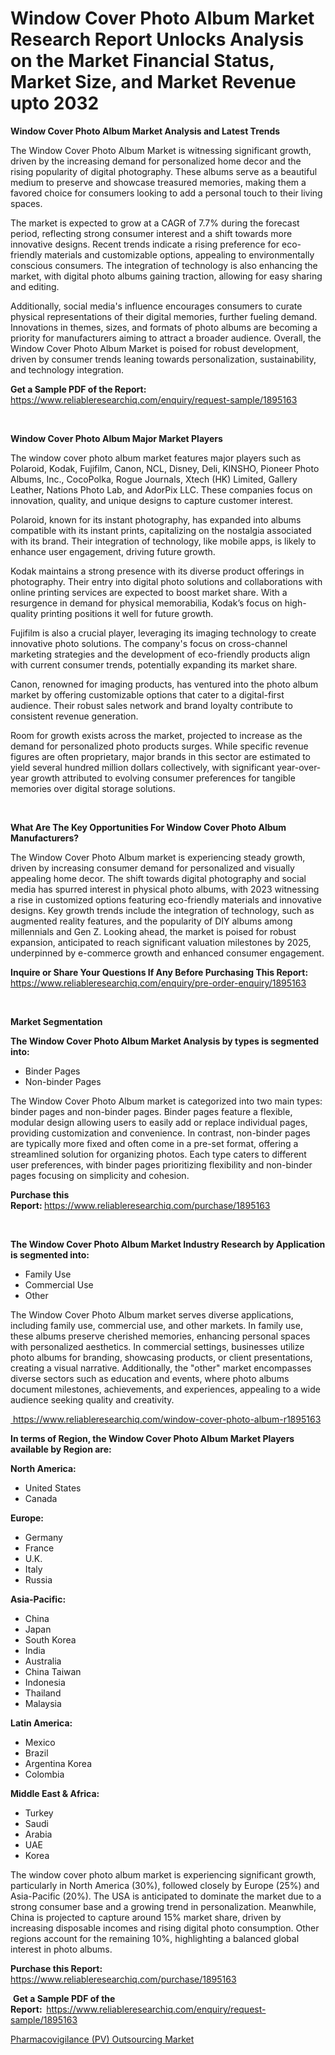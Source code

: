 <p><h1>Window Cover Photo Album Market Research Report Unlocks Analysis on the Market Financial Status, Market Size, and Market Revenue upto 2032</h1></p><p><strong>Window Cover Photo Album Market Analysis and Latest Trends</strong></p>
<p><p>The Window Cover Photo Album Market is witnessing significant growth, driven by the increasing demand for personalized home decor and the rising popularity of digital photography. These albums serve as a beautiful medium to preserve and showcase treasured memories, making them a favored choice for consumers looking to add a personal touch to their living spaces. </p><p>The market is expected to grow at a CAGR of 7.7% during the forecast period, reflecting strong consumer interest and a shift towards more innovative designs. Recent trends indicate a rising preference for eco-friendly materials and customizable options, appealing to environmentally conscious consumers. The integration of technology is also enhancing the market, with digital photo albums gaining traction, allowing for easy sharing and editing.</p><p>Additionally, social media's influence encourages consumers to curate physical representations of their digital memories, further fueling demand. Innovations in themes, sizes, and formats of photo albums are becoming a priority for manufacturers aiming to attract a broader audience. Overall, the Window Cover Photo Album Market is poised for robust development, driven by consumer trends leaning towards personalization, sustainability, and technology integration.</p></p>
<p><strong>Get a Sample PDF of the Report:&nbsp;</strong> <a href="https://www.reliableresearchiq.com/enquiry/request-sample/1895163?utm_campaign=3279&utm_medium=2&utm_source=Github&utm_content=ia&utm_term=28032025&utm_id=window-cover-photo-album">https://www.reliableresearchiq.com/enquiry/request-sample/1895163</a></p>
<p>&nbsp;</p>
<p><strong>Window Cover Photo Album Major Market Players</strong></p>
<p><p>The window cover photo album market features major players such as Polaroid, Kodak, Fujifilm, Canon, NCL, Disney, Deli, KINSHO, Pioneer Photo Albums, Inc., CocoPolka, Rogue Journals, Xtech (HK) Limited, Gallery Leather, Nations Photo Lab, and AdorPix LLC. These companies focus on innovation, quality, and unique designs to capture customer interest.</p><p>Polaroid, known for its instant photography, has expanded into albums compatible with its instant prints, capitalizing on the nostalgia associated with its brand. Their integration of technology, like mobile apps, is likely to enhance user engagement, driving future growth.</p><p>Kodak maintains a strong presence with its diverse product offerings in photography. Their entry into digital photo solutions and collaborations with online printing services are expected to boost market share. With a resurgence in demand for physical memorabilia, Kodak’s focus on high-quality printing positions it well for future growth.</p><p>Fujifilm is also a crucial player, leveraging its imaging technology to create innovative photo solutions. The company's focus on cross-channel marketing strategies and the development of eco-friendly products align with current consumer trends, potentially expanding its market share.</p><p>Canon, renowned for imaging products, has ventured into the photo album market by offering customizable options that cater to a digital-first audience. Their robust sales network and brand loyalty contribute to consistent revenue generation.</p><p>Room for growth exists across the market, projected to increase as the demand for personalized photo products surges. While specific revenue figures are often proprietary, major brands in this sector are estimated to yield several hundred million dollars collectively, with significant year-over-year growth attributed to evolving consumer preferences for tangible memories over digital storage solutions.</p></p>
<p>&nbsp;</p>
<p><strong>What Are The Key Opportunities For Window Cover Photo Album Manufacturers?</strong></p>
<p><p>The Window Cover Photo Album market is experiencing steady growth, driven by increasing consumer demand for personalized and visually appealing home decor. The shift towards digital photography and social media has spurred interest in physical photo albums, with 2023 witnessing a rise in customized options featuring eco-friendly materials and innovative designs. Key growth trends include the integration of technology, such as augmented reality features, and the popularity of DIY albums among millennials and Gen Z. Looking ahead, the market is poised for robust expansion, anticipated to reach significant valuation milestones by 2025, underpinned by e-commerce growth and enhanced consumer engagement.</p></p>
<p><strong>Inquire or Share Your Questions If Any Before Purchasing This Report:</strong> <a href="https://www.reliableresearchiq.com/enquiry/pre-order-enquiry/1895163?utm_campaign=3279&utm_medium=2&utm_source=Github&utm_content=ia&utm_term=28032025&utm_id=window-cover-photo-album">https://www.reliableresearchiq.com/enquiry/pre-order-enquiry/1895163</a></p>
<p>&nbsp;</p>
<p><strong>Market Segmentation</strong></p>
<p><strong>The Window Cover Photo Album Market Analysis by types is segmented into:</strong></p>
<p><ul><li>Binder Pages</li><li>Non-binder Pages</li></ul></p>
<p><p>The Window Cover Photo Album market is categorized into two main types: binder pages and non-binder pages. Binder pages feature a flexible, modular design allowing users to easily add or replace individual pages, providing customization and convenience. In contrast, non-binder pages are typically more fixed and often come in a pre-set format, offering a streamlined solution for organizing photos. Each type caters to different user preferences, with binder pages prioritizing flexibility and non-binder pages focusing on simplicity and cohesion.</p></p>
<p><strong>Purchase this Report:&nbsp;</strong><a href="https://www.reliableresearchiq.com/purchase/1895163?utm_campaign=3279&utm_medium=2&utm_source=Github&utm_content=ia&utm_term=28032025&utm_id=window-cover-photo-album">https://www.reliableresearchiq.com/purchase/1895163</a></p>
<p>&nbsp;</p>
<p><strong>The Window Cover Photo Album Market Industry Research by Application is segmented into:</strong></p>
<p><ul><li>Family Use</li><li>Commercial Use</li><li>Other</li></ul></p>
<p><p>The Window Cover Photo Album market serves diverse applications, including family use, commercial use, and other markets. In family use, these albums preserve cherished memories, enhancing personal spaces with personalized aesthetics. In commercial settings, businesses utilize photo albums for branding, showcasing products, or client presentations, creating a visual narrative. Additionally, the "other" market encompasses diverse sectors such as education and events, where photo albums document milestones, achievements, and experiences, appealing to a wide audience seeking quality and creativity.</p></p>
<p><a href="https://www.reliableresearchiq.com/window-cover-photo-album-r1895163?utm_campaign=3279&utm_medium=2&utm_source=Github&utm_content=ia&utm_term=28032025&utm_id=window-cover-photo-album">&nbsp;https://www.reliableresearchiq.com/window-cover-photo-album-r1895163</a></p>
<p><strong>In terms of Region, the Window Cover Photo Album Market Players available by Region are:</strong></p>
<p>
    <p> <strong> North America: </strong>
        <ul>
            <li>United States</li>
            <li>Canada</li>
        </ul>
        </p> 
    <p> <strong> Europe: </strong>
        <ul>
            <li>Germany</li>
            <li>France</li>
            <li>U.K.</li>
            <li>Italy</li>
            <li>Russia</li>
        </ul>
        </p> 
    <p> <strong> Asia-Pacific: </strong>
        <ul>
            <li>China</li>
            <li>Japan</li>
            <li>South Korea</li>
            <li>India</li>
            <li>Australia</li>
            <li>China Taiwan</li>
            <li>Indonesia</li>
            <li>Thailand</li>
            <li>Malaysia</li>
        </ul>
        </p> 
    <p> <strong> Latin America: </strong>
        <ul>
            <li>Mexico</li>
            <li>Brazil</li>
            <li>Argentina Korea</li>
            <li>Colombia</li>
        </ul>
        </p> 
    <p> <strong> Middle East & Africa: </strong>
        <ul>
            <li>Turkey</li>
            <li>Saudi</li>
            <li>Arabia</li>
            <li>UAE</li>
            <li>Korea</li>
        </ul>
    </p>
    </p>
<p><p>The window cover photo album market is experiencing significant growth, particularly in North America (30%), followed closely by Europe (25%) and Asia-Pacific (20%). The USA is anticipated to dominate the market due to a strong consumer base and a growing trend in personalization. Meanwhile, China is projected to capture around 15% market share, driven by increasing disposable incomes and rising digital photo consumption. Other regions account for the remaining 10%, highlighting a balanced global interest in photo albums.</p></p>
<p><strong>Purchase this Report: </strong><a href="https://www.reliableresearchiq.com/purchase/1895163?utm_campaign=3279&utm_medium=2&utm_source=Github&utm_content=ia&utm_term=28032025&utm_id=window-cover-photo-album">https://www.reliableresearchiq.com/purchase/1895163</a></p>
<p>&nbsp;<strong>Get a Sample PDF of the Report:&nbsp;&nbsp;</strong><a href="https://www.reliableresearchiq.com/enquiry/request-sample/1895163?utm_campaign=3279&utm_medium=2&utm_source=Github&utm_content=ia&utm_term=28032025&utm_id=window-cover-photo-album">https://www.reliableresearchiq.com/enquiry/request-sample/1895163</a></p>
<p><strong></strong></p>
<p><p><a href="https://github.com/felishtimoti/Market-Research-Report-List-1/blob/main/pharmacovigilance-pv-outsourcing-market.md?utm_campaign=3279&utm_medium=2&utm_source=Github&utm_content=ia&utm_term=28032025&utm_id=window-cover-photo-album">Pharmacovigilance (PV) Outsourcing Market</a></p></p>